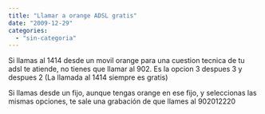 ```yaml
---
title: "Llamar a orange ADSL gratis"
date: "2009-12-29"
categories: 
  - "sin-categoria"
---
```


Si llamas al 1414 desde un movil orange para una cuestion tecnica de tu adsl te atiende, no tienes que llamar al 902. Es la opcion 3 despues 3 y despues 2 (La llamada al 1414 siempre es gratis)

Si llamas desde un fijo, aunque tengas orange en ese fijo, y seleccionas las mismas opciones, te sale una grabación de que llames al 902012220
